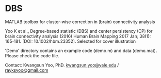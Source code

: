 # DBS
MATLAB toolbox for cluster-wise correction in (brain) connectivity analysis

Yoo K et al., Degree-based statistic (DBS) and center persistency (CP) for brain connectivity analysis (2016) Human Brain Mapping 2017 Jan; 38(1): 165-181. [DOI: 10.1002/hbm.23352]. Selected for cover illustration

'Demo' directory contains an example code (demo.m) and data (demo.mat). Please check the code file.

Contact: Kwangsun Yoo, PhD. kwangsun.yoo@yale.edu / rayksyoo@gmail.com
